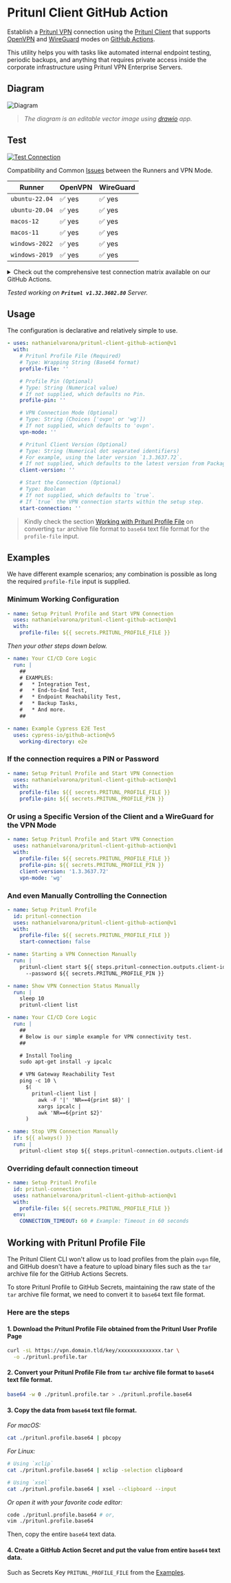 # Pritunl Client GitHub Action

Establish a [Pritunl VPN](https://pritunl.com/) connection using the [Pritunl Client](https://client.pritunl.com/) that supports [OpenVPN](https://openvpn.net/) and [WireGuard](https://www.wireguard.com/) modes on [GitHub Actions](https://github.com/features/actions).

This utility helps you with tasks like automated internal endpoint testing, periodic backups, and anything that requires private access inside the corporate infrastructure using Pritunl VPN Enterprise Servers.

## Diagram

![Diagram](./action.dio.svg)

> _The diagram is an editable vector image using [drawio](https://www.drawio.com/) app._

## Test

[![Test Connection](https://github.com/nathanielvarona/pritunl-client-github-action/actions/workflows/test.yml/badge.svg?branch=main)](https://github.com/nathanielvarona/pritunl-client-github-action/actions/workflows/test.yml)

Compatibility and Common [Issues](https://github.com/nathanielvarona/pritunl-client-github-action/issues) between the Runners and VPN Mode.

Runner         | OpenVPN                | WireGuard
---------------|------------------------|-----------------------
`ubuntu-22.04` | :white_check_mark: yes | :white_check_mark: yes
`ubuntu-20.04` | :white_check_mark: yes | :white_check_mark: yes
`macos-12`     | :white_check_mark: yes | :white_check_mark: yes
`macos-11`     | :white_check_mark: yes | :white_check_mark: yes
`windows-2022` | :white_check_mark: yes | :white_check_mark: yes
`windows-2019` | :white_check_mark: yes | :white_check_mark: yes

<details>
  <summary>Check out the comprehensive test connection matrix available on our GitHub Actions.</summary>

  Using the `gh` command:
  ```sh
  gh api --paginate repos/nathanielvarona/pritunl-client-github-action/actions/runs/${JOB_ID}/jobs |
    jq -r '.jobs[] | [.name, .status] | @csv' |
    sed 's/"//g' |
    awk 'BEGIN{print "runner, vpn-mode, client-version, start-connection, status"} {gsub(/, /, ", ", $0); gsub(/,completed/, ", completed", $0); print}'
  ```

  Expected results:
  ```
    runner, vpn-mode, client-version, start-connection, status
    run:ubuntu-22.04, vpn:ovpn, cv:from-package-manager, sc:true, completed
    run:ubuntu-22.04, vpn:ovpn, cv:from-package-manager, sc:false, completed
    run:ubuntu-22.04, vpn:ovpn, cv:1.3.3637.72, sc:true, completed
    run:ubuntu-22.04, vpn:ovpn, cv:1.3.3637.72, sc:false, completed
    run:ubuntu-22.04, vpn:wg, cv:from-package-manager, sc:true, completed
    run:ubuntu-22.04, vpn:wg, cv:from-package-manager, sc:false, completed
    run:ubuntu-22.04, vpn:wg, cv:1.3.3637.72, sc:true, completed
    run:ubuntu-22.04, vpn:wg, cv:1.3.3637.72, sc:false, completed
    run:ubuntu-20.04, vpn:ovpn, cv:from-package-manager, sc:true, completed
    run:ubuntu-20.04, vpn:ovpn, cv:from-package-manager, sc:false, completed
    run:ubuntu-20.04, vpn:ovpn, cv:1.3.3637.72, sc:true, completed
    run:ubuntu-20.04, vpn:ovpn, cv:1.3.3637.72, sc:false, completed
    run:ubuntu-20.04, vpn:wg, cv:from-package-manager, sc:true, completed
    run:ubuntu-20.04, vpn:wg, cv:from-package-manager, sc:false, completed
    run:ubuntu-20.04, vpn:wg, cv:1.3.3637.72, sc:true, completed
    run:ubuntu-20.04, vpn:wg, cv:1.3.3637.72, sc:false, completed
    run:macos-12, vpn:ovpn, cv:from-package-manager, sc:true, completed
    run:macos-12, vpn:ovpn, cv:from-package-manager, sc:false, completed
    run:macos-12, vpn:ovpn, cv:1.3.3637.72, sc:true, completed
    run:macos-12, vpn:ovpn, cv:1.3.3637.72, sc:false, completed
    run:macos-12, vpn:wg, cv:from-package-manager, sc:true, completed
    run:macos-12, vpn:wg, cv:from-package-manager, sc:false, completed
    run:macos-12, vpn:wg, cv:1.3.3637.72, sc:true, completed
    run:macos-12, vpn:wg, cv:1.3.3637.72, sc:false, completed
    run:macos-11, vpn:ovpn, cv:from-package-manager, sc:true, completed
    run:macos-11, vpn:ovpn, cv:from-package-manager, sc:false, completed
    run:macos-11, vpn:ovpn, cv:1.3.3637.72, sc:true, completed
    run:macos-11, vpn:ovpn, cv:1.3.3637.72, sc:false, completed
    run:macos-11, vpn:wg, cv:from-package-manager, sc:true, completed
    run:macos-11, vpn:wg, cv:from-package-manager, sc:false, completed
    run:macos-11, vpn:wg, cv:1.3.3637.72, sc:true, completed
    run:macos-11, vpn:wg, cv:1.3.3637.72, sc:false, completed
    run:windows-2022, vpn:ovpn, cv:from-package-manager, sc:true, completed
    run:windows-2022, vpn:ovpn, cv:from-package-manager, sc:false, completed
    run:windows-2022, vpn:ovpn, cv:1.3.3637.72, sc:true, completed
    run:windows-2022, vpn:ovpn, cv:1.3.3637.72, sc:false, completed
    run:windows-2022, vpn:wg, cv:from-package-manager, sc:true, completed
    run:windows-2022, vpn:wg, cv:from-package-manager, sc:false, completed
    run:windows-2022, vpn:wg, cv:1.3.3637.72, sc:true, completed
    run:windows-2022, vpn:wg, cv:1.3.3637.72, sc:false, completed
    run:windows-2019, vpn:ovpn, cv:from-package-manager, sc:true, completed
    run:windows-2019, vpn:ovpn, cv:from-package-manager, sc:false, completed
    run:windows-2019, vpn:ovpn, cv:1.3.3637.72, sc:true, completed
    run:windows-2019, vpn:ovpn, cv:1.3.3637.72, sc:false, completed
    run:windows-2019, vpn:wg, cv:from-package-manager, sc:true, completed
    run:windows-2019, vpn:wg, cv:from-package-manager, sc:false, completed
    run:windows-2019, vpn:wg, cv:1.3.3637.72, sc:true, completed
    run:windows-2019, vpn:wg, cv:1.3.3637.72, sc:false, completed
  ```
</details>

_Tested working on **`Pritunl v1.32.3602.80`** Server._

## Usage

The configuration is declarative and relatively simple to use.

```yaml
- uses: nathanielvarona/pritunl-client-github-action@v1
  with:
    # Pritunl Profile File (Required)
    # Type: Wrapping String (Base64 format)
    profile-file: ''

    # Profile Pin (Optional)
    # Type: String (Numerical value)
    # If not supplied, which defaults no Pin.
    profile-pin: ''

    # VPN Connection Mode (Optional)
    # Type: String (Choices ['ovpn' or 'wg'])
    # If not supplied, which defaults to 'ovpn'.
    vpn-mode: ''

    # Pritunl Client Version (Optional)
    # Type: String (Numerical dot separated identifiers)
    # For example, using the later version `1.3.3637.72`.
    # If not supplied, which defaults to the latest version from Packager Manager.
    client-version: ''

    # Start the Connection (Optional)
    # Type: Boolean
    # If not supplied, which defaults to `true`. 
    # If `true` the VPN connection starts within the setup step.
    start-connection: ''
```

> Kindly check the section [Working with Pritunl Profile File](#working-with-pritunl-profile-file) on converting `tar` archive file format to `base64` text file format for the `profile-file` input.

## Examples

We have different example scenarios; any combination is possible as long the required `profile-file` input is supplied.

### Minimum Working Configuration

```yml
- name: Setup Pritunl Profile and Start VPN Connection
  uses: nathanielvarona/pritunl-client-github-action@v1
  with:
    profile-file: ${{ secrets.PRITUNL_PROFILE_FILE }}
```

_Then your other steps down below._

```yml
- name: Your CI/CD Core Logic
  run: |
    ##
    # EXAMPLES:
    #   * Integration Test,
    #   * End-to-End Test,
    #   * Endpoint Reachability Test,
    #   * Backup Tasks,
    #   * And more.
    ##

- name: Example Cypress E2E Test
  uses: cypress-io/github-action@v5
    working-directory: e2e
```

### If the connection requires a PIN or Password

```yml
- name: Setup Pritunl Profile and Start VPN Connection
  uses: nathanielvarona/pritunl-client-github-action@v1
  with:
    profile-file: ${{ secrets.PRITUNL_PROFILE_FILE }}
    profile-pin: ${{ secrets.PRITUNL_PROFILE_PIN }}
```


### Or using a Specific Version of the Client and a WireGuard for the VPN Mode

```yml
- name: Setup Pritunl Profile and Start VPN Connection
  uses: nathanielvarona/pritunl-client-github-action@v1
  with:
    profile-file: ${{ secrets.PRITUNL_PROFILE_FILE }}
    profile-pin: ${{ secrets.PRITUNL_PROFILE_PIN }}
    client-version: '1.3.3637.72'
    vpn-mode: 'wg'
```

### And even Manually Controlling the Connection

```yml
- name: Setup Pritunl Profile
  id: pritunl-connection
  uses: nathanielvarona/pritunl-client-github-action@v1
  with:
    profile-file: ${{ secrets.PRITUNL_PROFILE_FILE }}
    start-connection: false

- name: Starting a VPN Connection Manually
  run: |
    pritunl-client start ${{ steps.pritunl-connection.outputs.client-id }} \
      --password ${{ secrets.PRITUNL_PROFILE_PIN }}

- name: Show VPN Connection Status Manually
  run: |
    sleep 10
    pritunl-client list

- name: Your CI/CD Core Logic
  run: |
    ##
    # Below is our simple example for VPN connectivity test.
    ##

    # Install Tooling
    sudo apt-get install -y ipcalc

    # VPN Gateway Reachability Test
    ping -c 10 \
      $(
        pritunl-client list |
          awk -F '|' 'NR==4{print $8}' |
          xargs ipcalc |
          awk 'NR==6{print $2}'
      )

- name: Stop VPN Connection Manually
  if: ${{ always() }}
  run: |
    pritunl-client stop ${{ steps.pritunl-connection.outputs.client-id }}
```

### Overriding default connection timeout

```yml
- name: Setup Pritunl Profile
  id: pritunl-connection
  uses: nathanielvarona/pritunl-client-github-action@v1
  with:
    profile-file: ${{ secrets.PRITUNL_PROFILE_FILE }}
  env:
    CONNECTION_TIMEOUT: 60 # Example: Timeout in 60 seconds
```

## Working with Pritunl Profile File

The Pritunl Client CLI won't allow us to load profiles from the plain `ovpn` file, and GitHub doesn't have a feature to upload binary files such as the `tar` archive file for the GitHub Actions Secrets.

To store Pritunl Profile to GitHub Secrets, maintaining the raw state of the `tar` archive file format, we need to convert it to `base64` text file format.

### Here are the steps

#### 1. Download the Pritunl Profile File obtained from the Pritunl User Profile Page

```bash
curl -sL https://vpn.domain.tld/key/xxxxxxxxxxxxxx.tar \
  -o ./pritunl.profile.tar
```

#### 2. Convert your Pritunl Profile File from `tar` archive file format to `base64` text file format.

```bash
base64 -w 0 ./pritunl.profile.tar > ./pritunl.profile.base64
```

#### 3. Copy the data from `base64` text file format.

_For macOS:_
```bash
cat ./pritunl.profile.base64 | pbcopy
```

_For Linux:_
```bash
# Using `xclip`
cat ./pritunl.profile.base64 | xclip -selection clipboard

# Using `xsel`
cat ./pritunl.profile.base64 | xsel --clipboard --input
```

_Or open it with your favorite code editor:_

```bash
code ./pritunl.profile.base64 # or,
vim ./pritunl.profile.base64
```

Then, copy the entire `base64` text data.

#### 4. Create a GitHub Action Secret and put the value from entire `base64` text data.
Such as Secrets Key `PRITUNL_PROFILE_FILE` from the [Examples](#examples).
